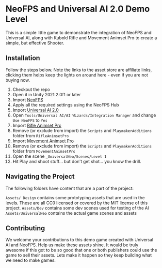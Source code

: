 # NeoFPS and Universal AI 2.0 Demo Level

This is a simple little game to demonstrate the integration of NeoFPS and Universal AI, along with Kubold Rifle and Movement Animset Pro to create a simple, but effective Shooter. 

## Installation

Follow the steps below. Note the links to the asset store are affiliate links, clicking them helps keep the lights on around here - even if you are not buying now.

1. Checkout the repo
2. Open it in Unity 2021.2.0f1 or later
3. Import [NeoFPS](https://assetstore.unity.com/packages/2d/gui/icons/pixel-cursors-109256?aid=1101l866w)
4. Apply all the required settings using the NeoFPS Hub
5. Import [Universal AI 2.0](https://assetstore.unity.com/packages/tools/ai/universal-ai-2-0-204185?aid=1101l866w)
6. Open `Tools/Universal AI/AI Wizards/Integration Manager` and change `Use NeoFPS` to `Yes`
7. Import [Rifle Animset Pro](https://assetstore.unity.com/packages/3d/animations/rifle-animset-pro-15098?aid=1101l866w)
8. Remove (or exclude from import) the `Scripts` and `PlaymakerAdditions` folder from `RifleAnimsetPro`
9. Import [Movement Animset Pro](https://assetstore.unity.com/packages/3d/animations/movement-animset-pro-14047?aid=1101l866w)
10. Remove (or exclude from import) the `Scripts` and `PlaymakerAdditions` folder from `MovementAnimsetPro`
11. Open the scene `_UniversalNeo/Scenes/Level 1`
12. Hit Play and shoot stuff... but don't get shot... you know the drill.

## Navigating the Project

The following folders have content that are a part of the project:

`Assets/_Design` contains some prototyping assets that are used in the levels. These are all CC0 licensed or covered by the MIT license of this project.
`Assets/Dev` contains some dev scenes used for testing of the AI
`Assets/UniversalNeo` contains the actual game scenes and assets

## Contributing

We welcome your contributions to this demo game created with Universal AI and NeoFPS. Help us make these assets shine. It would be truly awesome if this got to be so good that one or both publishers could use the game to sell their assets. Lets make it happen so they keep building what we need to make games.